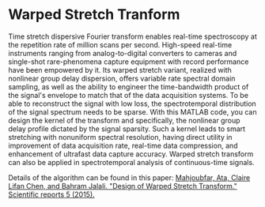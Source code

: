 # Warped Stretch Tranform
Time stretch dispersive Fourier transform enables real-time spectroscopy at the repetition rate of million scans per second. High-speed real-time instruments ranging from analog-to-digital converters to cameras and single-shot rare-phenomena capture equipment with record performance have been empowered by it. Its warped stretch variant, realized with nonlinear group delay dispersion, offers variable rate spectral domain sampling, as well as the ability to engineer the time-bandwidth product of the signal's envelope to match that of the data acquisition systems. To be able to reconstruct the signal with low loss, the spectrotemporal distribution of the signal spectrum needs to be sparse. With this MATLAB code, you can design the kernel of the transform and specifically, the nonlinear group delay profile dictated by the signal sparsity. Such a kernel leads to smart stretching with nonuniform spectral resolution, having direct utility in improvement of data acquisition rate, real-time data compression, and enhancement of ultrafast data capture accuracy. Warped stretch transform can also be applied in spectrotemporal analysis of continuous-time signals. 

Details of the algorithm can be found in this paper:
[Mahjoubfar, Ata, Claire Lifan Chen, and Bahram Jalali. "Design of Warped Stretch Transform." Scientific reports 5 (2015).](http://www.nature.com/articles/srep17148.pdf)

